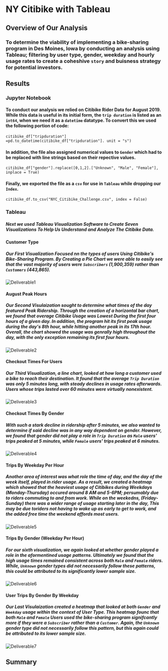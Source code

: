 # NY Citibike with Tableau

## Overview of Our Analysis

### To determine the viability of implementing a bike-sharing program in Des Moines, Iowa by conducting an analysis using Tableau; filtering by user type, gender, weekday and hourly usage rates to create a coheshive ``story`` and buisness strategy for potential investors. 

## Results

### Jupyter Notebook

#### To conduct our analysis we relied on Citibike Rider Data for August 2019. While this data is useful in its initial form, the ``trip duration`` is listed as an ``int64``, when we need it as a ``datetime`` datatype. To convert this we used the following portion of code:

    citibike_df["tripduration"] =pd.to_datetime(citibike_df["tripduration"]. unit = "s")

#### In addition, the file also assigned numerical values to ``Gender`` which had to be replaced with line strings based on their repective values. 

    citibike_df["gender"].replace([0,1,2].["Unknown", "Male", "Female"], inplace = True)
    
#### Finally, we exported the file as a ``csv`` for use in ``Tableau`` while dropping our ``Index``.

    citibike_df.to_csv("NYC_Citibike_Challenge.csv", index = False)
  
### Tableau

##### Next we used Tableau Visualization Software to Create Seven Visualizations To Help Us Understand and Analyze The Citibike Data. 

#### Customer Type
                        
##### Our First Visualization Focused nn the types of users Using Citibike's Bike-Sharing Program. By Creating a Pie Chart we were able to easily see that the vast majority of users were ``Subscribers`` (1,900,359) rather than ``Customers`` (443,865). 

![Deliverable1](https://github.com/chrisknox97/bikesharing/blob/main/PNGs/Customer%20Type.png)

#### August Peak Hours

##### Our Second Visulaization sought to determine what times of the day featured Peak Ridership. Through the creation of a horizontal bar chart, we found that overage Citibike Usage was Lowest During the first four hours of a given day. In addition, the program hit its first peak usage during the day's 8th hour, while hitting another peak in its 17th hour. Overall, the chart showed the usage was genrally high throughout the day, with the only exception remaining its first four hours. 

![Deliverable2](https://github.com/chrisknox97/bikesharing/blob/main/PNGs/August%20Peak%20Hours.png)

#### Checkout Times For Users

##### Our Third Visualization, a line chart, looked at how long a customer used a bike to reach their destination. It found that the average ``Trip Duration`` was only 5 minutes long, with steady declines in usage rates afterwards. Users whose trips lasted over 60 minutes were virtually nonexistent.

![Deliverable3](https://github.com/chrisknox97/bikesharing/blob/main/PNGs/Checkout%20Times%20For%20Users.png)

#### Checkout Times By Gender

##### With such a stark decline in ridership after 5 minutes, we also wanted to determine if said decline was in any way dependent on gender. However, we found that gender did not play a role in ``Trip Duration`` as ``Male`` users' trips peaked at 5 minutes, while ``Female`` users' trips peaked at 6 minutes. 

![Deliverable4](https://github.com/chrisknox97/bikesharing/blob/main/PNGs/Checkout%20Times%20By%20Gender.png)

#### Trips By Weekday Per Hour

##### Another area of interest was what role the time of day, and the day of the week itself, played in rider usage. As a result, we created a heatmap which showed that the heaviest usage of Citibikes during Weekdays (Monday-Thursday) occured around 8 AM and 5-6PM; persumably due to riders commuting to and from work. While on the weekedns, (Friday-Sunday) there was a wider range of usage starting later in the day, This may be due toriders not having to wake up as early to get to work, and the added free time the weekend affords most users. 

![Deliverable5](https://github.com/chrisknox97/bikesharing/blob/main/PNGs/Trips%20By%20Weekday%20Per%20Hour.png)

#### Trips By Gender (Weekday Per Hour)


##### For our sixth visualization, we again looked at whether gender played a role in the aformentined usage patterns. Ultimately we found that the high usage times remained consistent across both ``Male`` and ``Female`` riders. While, ``Unknown`` gender types did not necessarily follow these patterns, this could be attributed to its significantly lower sample size. 

![Deliverable6](https://github.com/chrisknox97/bikesharing/blob/main/PNGs/Trips%20by%20Gender%20(Weekday%20Per%20Hour).png)

#### User Trips By Gender By Weekday

##### Our Last Visulaization created a heatmap that looked at both ``Gender`` and ``Weekday`` usage within the context of User Type. This heatmap founc that both ``Male`` and ``Female`` Users used the bike-sharing program signifcantly more if they were a ``Subscriber`` rather than a ``Customer``. Again, the ``Unknown`` gender type did not necessarily follow this pattern, but this again could be attributed to its lower sample size. 

![Deliverable7](https://github.com/chrisknox97/bikesharing/blob/main/PNGs/User%20Trips%20By%20Gender%20By%20Weekday.png)

## Summary


